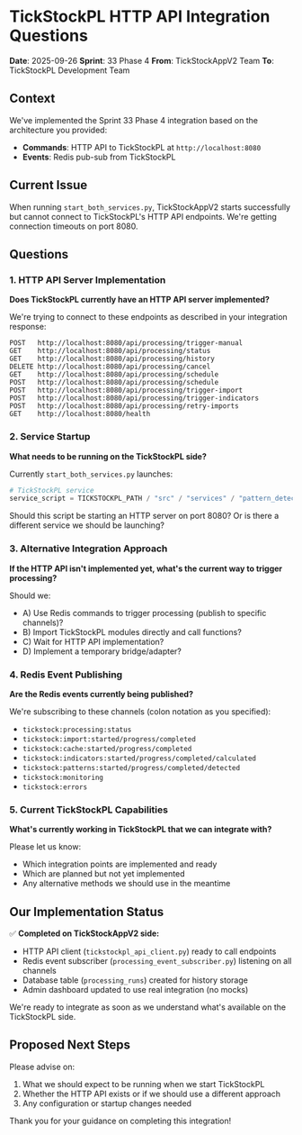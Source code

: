 # TickStockPL HTTP API Integration Questions

**Date**: 2025-09-26
**Sprint**: 33 Phase 4
**From**: TickStockAppV2 Team
**To**: TickStockPL Development Team

## Context

We've implemented the Sprint 33 Phase 4 integration based on the architecture you provided:
- **Commands**: HTTP API to TickStockPL at `http://localhost:8080`
- **Events**: Redis pub-sub from TickStockPL

## Current Issue

When running `start_both_services.py`, TickStockAppV2 starts successfully but cannot connect to TickStockPL's HTTP API endpoints. We're getting connection timeouts on port 8080.

## Questions

### 1. HTTP API Server Implementation
**Does TickStockPL currently have an HTTP API server implemented?**

We're trying to connect to these endpoints as described in your integration response:
```
POST   http://localhost:8080/api/processing/trigger-manual
GET    http://localhost:8080/api/processing/status
GET    http://localhost:8080/api/processing/history
DELETE http://localhost:8080/api/processing/cancel
GET    http://localhost:8080/api/processing/schedule
POST   http://localhost:8080/api/processing/schedule
POST   http://localhost:8080/api/processing/trigger-import
POST   http://localhost:8080/api/processing/trigger-indicators
POST   http://localhost:8080/api/processing/retry-imports
GET    http://localhost:8080/health
```

### 2. Service Startup
**What needs to be running on the TickStockPL side?**

Currently `start_both_services.py` launches:
```python
# TickStockPL service
service_script = TICKSTOCKPL_PATH / "src" / "services" / "pattern_detection_service.py"
```

Should this script be starting an HTTP server on port 8080? Or is there a different service we should be launching?

### 3. Alternative Integration Approach
**If the HTTP API isn't implemented yet, what's the current way to trigger processing?**

Should we:
- A) Use Redis commands to trigger processing (publish to specific channels)?
- B) Import TickStockPL modules directly and call functions?
- C) Wait for HTTP API implementation?
- D) Implement a temporary bridge/adapter?

### 4. Redis Event Publishing
**Are the Redis events currently being published?**

We're subscribing to these channels (colon notation as you specified):
- `tickstock:processing:status`
- `tickstock:import:started/progress/completed`
- `tickstock:cache:started/progress/completed`
- `tickstock:indicators:started/progress/completed/calculated`
- `tickstock:patterns:started/progress/completed/detected`
- `tickstock:monitoring`
- `tickstock:errors`

### 5. Current TickStockPL Capabilities
**What's currently working in TickStockPL that we can integrate with?**

Please let us know:
- Which integration points are implemented and ready
- Which are planned but not yet implemented
- Any alternative methods we should use in the meantime

## Our Implementation Status

✅ **Completed on TickStockAppV2 side:**
- HTTP API client (`tickstockpl_api_client.py`) ready to call endpoints
- Redis event subscriber (`processing_event_subscriber.py`) listening on all channels
- Database table (`processing_runs`) created for history storage
- Admin dashboard updated to use real integration (no mocks)

We're ready to integrate as soon as we understand what's available on the TickStockPL side.

## Proposed Next Steps

Please advise on:
1. What we should expect to be running when we start TickStockPL
2. Whether the HTTP API exists or if we should use a different approach
3. Any configuration or startup changes needed

Thank you for your guidance on completing this integration!